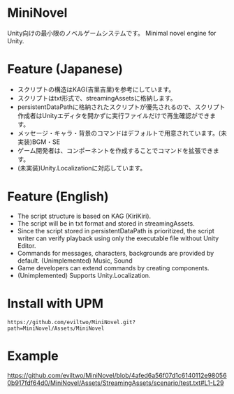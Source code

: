 # MiniNovel
Unity向けの最小限のノベルゲームシステムです。
Minimal novel engine for Unity.

# Feature (Japanese)
- スクリプトの構造はKAG(吉里吉里)を参考にしています。
- スクリプトはtxt形式で、streamingAssetsに格納します。
- persistentDataPathに格納されたスクリプトが優先されるので、スクリプト作成者はUnityエディタを開かずに実行ファイルだけで再生確認ができます。
- メッセージ・キャラ・背景のコマンドはデフォルトで用意されています。(未実装)BGM・SE
- ゲーム開発者は、コンポーネントを作成することでコマンドを拡張できます。
- (未実装)Unity.Localizationに対応しています。

# Feature (English)
- The script structure is based on KAG (KiriKiri).
- The script will be in txt format and stored in streamingAssets.
- Since the script stored in persistentDataPath is prioritized, the script writer can verify playback using only the executable file without Unity Editor.
- Commands for messages, characters, backgrounds are provided by default. (Unimplemented) Music, Sound
- Game developers can extend commands by creating components.
- (Unimplemented) Supports Unity.Localization.

# Install with UPM
```
https://github.com/eviltwo/MiniNovel.git?path=MiniNovel/Assets/MiniNovel
```

# Example
https://github.com/eviltwo/MiniNovel/blob/4afed6a56f07d1c6140112e980560b917fdf64d0/MiniNovel/Assets/StreamingAssets/scenario/test.txt#L1-L29

